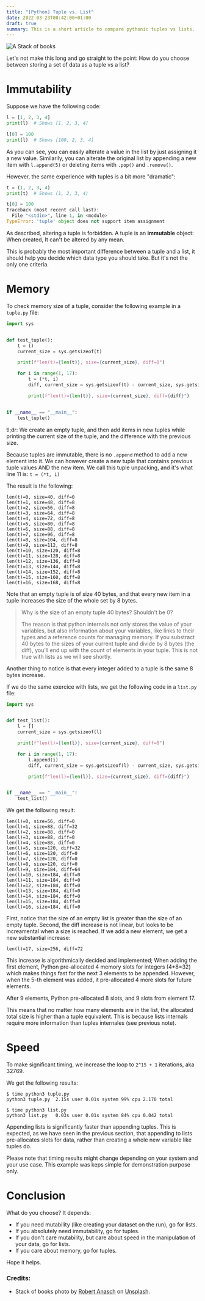 ```yaml
---
title: "[Python] Tuple vs. List"
date: 2022-03-23T00:42:00+01:00
draft: true
summary: This is a short article to compare pythonic tuples vs lists.
---
```


![A Stack of books](/2022/03/hero-stack-of-books.jpg "A stack of books")

Let's not make this long and go straight to the point: How do you choose between storing a set of data as a tuple vs a list?

# Immutability

Suppose we have the following code:

```python
l = [1, 2, 3, 4]
print(l)  # Shows [1, 2, 3, 4]

l[0] = 100
print(l)  # Shows [100, 2, 3, 4]
```

As you can see, you can easily alterate a value in the list by just assigning it a new value. Similarily, you can alterate the original list by appending a new item with `l.append(5)` or deleting items with `.pop()` and `.remove()`.

However, the same experience with tuples is a bit more "dramatic":

```python
t = (1, 2, 3, 4)
print(t)  # Shows (1, 2, 3, 4)

t[0] = 100
Traceback (most recent call last):
  File "<stdin>", line 1, in <module>
TypeError: 'tuple' object does not support item assignment
```

As described, altering a tuple is forbidden. A tuple is an **immutable** object: When created, It can't be altered by any mean.

This is probably the most important difference between a tuple and a list, it should help you decide which data type you should take. But it's not the only one criteria.

# Memory

To check memory size of a tuple, consider the following example in a `tuple.py` file:

```python
import sys


def test_tuple():
    t = ()
    current_size = sys.getsizeof(t)

    print(f"len(t)={len(t)}, size={current_size}, diff=0")

    for i in range(1, 17):
        t = (*t, i)
        diff, current_size = sys.getsizeof(t) - current_size, sys.getsizeof(t)

        print(f"len(t)={len(t)}, size={current_size}, diff={diff}")


if __name__ == "__main__":
    test_tuple()
```

tl;dr: We create an empty tuple, and then add items in new tuples while printing the current size of the tuple, and the difference with the previous size.

Because tuples are immutable, there is no `.append` method to add a new element into it. We can however create a new tuple that contains previous tuple values AND the new item. We call this tuple unpacking, and it's what line 11 is: `t = (*t, i)`

The result is the following:

```text
len(t)=0, size=40, diff=0
len(t)=1, size=48, diff=8
len(t)=2, size=56, diff=8
len(t)=3, size=64, diff=8
len(t)=4, size=72, diff=8
len(t)=5, size=80, diff=8
len(t)=6, size=88, diff=8
len(t)=7, size=96, diff=8
len(t)=8, size=104, diff=8
len(t)=9, size=112, diff=8
len(t)=10, size=120, diff=8
len(t)=11, size=128, diff=8
len(t)=12, size=136, diff=8
len(t)=13, size=144, diff=8
len(t)=14, size=152, diff=8
len(t)=15, size=160, diff=8
len(t)=16, size=168, diff=8
```

Note that an empty tuple is of size 40 bytes, and that every new item in a tuple increases the size of the whole set by 8 bytes.

> Why is the size of an empty tuple 40 bytes? Shouldn't be 0?
>
> The reason is that python internals not only stores the value of your variables, but also information about your variables, like links to their types and a reference counts for managing memory. If you substract 40 bytes to the sizes of your current tuple and divide by 8 bytes (the diff), you'll end up with the count of elements in your tuple. This is not true with lists as we will see shortly.

Another thing to notice is that every integer added to a tuple is the same 8 bytes increase.

If we do the same exercice with lists, we get the following code in a `list.py` file:

```python
import sys


def test_list():
    l = []
    current_size = sys.getsizeof(l)

    print(f"len(l)={len(l)}, size={current_size}, diff=0")

    for i in range(1, 17):
        l.append(i)
        diff, current_size = sys.getsizeof(l) - current_size, sys.getsizeof(l)

        print(f"len(l)={len(l)}, size={current_size}, diff={diff}")


if __name__ == "__main__":
    test_list()
```

We get the following result:

```text
len(l)=0, size=56, diff=0
len(l)=1, size=88, diff=32
len(l)=2, size=88, diff=0
len(l)=3, size=88, diff=0
len(l)=4, size=88, diff=0
len(l)=5, size=120, diff=32
len(l)=6, size=120, diff=0
len(l)=7, size=120, diff=0
len(l)=8, size=120, diff=0
len(l)=9, size=184, diff=64
len(l)=10, size=184, diff=0
len(l)=11, size=184, diff=0
len(l)=12, size=184, diff=0
len(l)=13, size=184, diff=0
len(l)=14, size=184, diff=0
len(l)=15, size=184, diff=0
len(l)=16, size=184, diff=0
```

First, notice that the size of an empty list is greater than the size of an empty tuple. Second, the diff increase is not linear, but looks to be increamental when a size is reached. If we add a new element, we get a new substantial increase:

```text
len(l)=17, size=256, diff=72
```

This increase is algorithmically decided and implemented; When adding the first element, Python pre-allocated 4 memory slots for integers (4*8=32) which makes things fast for the next 3 elements to be appended. However, when the 5-th element was added, it pre-allocated 4 more slots for future elements.

After 9 elements, Python pre-allocated 8 slots, and 9 slots from element 17.

This means that no matter how many elements are in the list, the allocated total size is higher than a tuple equivalent. This is because lists internals require more information than tuples internales (see previous note).

# Speed

To make significant timing, we increase the loop to `2^15 + 1` iterations, aka 32769.

We get the following results:

```text
$ time python3 tuple.py
python3 tuple.py  2.15s user 0.01s system 99% cpu 2.170 total

$ time python3 list.py
python3 list.py   0.03s user 0.01s system 84% cpu 0.042 total
```

Appending lists is significantly faster than appending tuples. This is expected, as we have seen in the previous section, that appending to lists pre-allocates slots for data, rather than creating a whole new variable like tuples do.

Please note that timing results might change depending on your system and your use case. This example was keps simple for demonstration purpose only.

# Conclusion

What do you choose? It depends:

- If you need mutability (like creating your dataset on the run), go for lists.
- If you absolutely need immutability, go for tuples.
- If you don't care mutability, but care about speed in the manipulation of your data, go for lists.
- If you care about memory, go for tuples.

Hope it helps.

### Credits:

- Stack of books photo by [Robert Anasch](https://unsplash.com/@diesektion?utm_source=unsplash&utm_medium=referral&utm_content=creditCopyText) on [Unsplash](https://unsplash.com/s/photos/stack).

